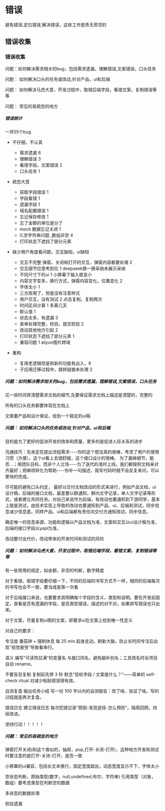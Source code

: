 # 错误

避免错误,定位错误,解决错误，这些工作是责无旁贷的

## 错误收集

### 错误收集

问题：如何解决需求相关的bug，包括需求遗漏，理解错误,文案错误，口头任务

问题： 如何解决口头的任务或改动,针对产品，ui和后端

问题： 如何解决马虎大意，开发过程中，取错后端字段，看错文案，复制错误等等

问题： 常见的易疏忽的地方


#####  错误统计

一共55个bug

* 不仔细，不认真 

  * 需求遗漏 6
  * 理解错误 3
  * 看错字段，文案错误 2
  * 口头任务 1

* 疏忽大意

  * 获取字段错误 1
  * 字段看错 1
  * 遗漏字段 1
  * 域名配置错误 1
  * 忘记保存修改 1
  * 忘了金额的单位是分了
  * mock 数据忘记关闭 1
  * 0,空字符串问题 ,数组非空 4
  * 打印状态下遮挡了部分元素

* 缺少用户角度看问题，交互缺陷，ui缺陷
  * 交互不完整 弹窗，关闭和打开的交互，弹窗内容都要处理 2
  * 交互细节位思考到位 1 deepseek换一换采纳未展示采纳 
  * 不同尺寸下的ui 1 小屏幕下输入框变小
  * 内容文字变多，换行方式，弹窗内容变化，位置变化 2
  * 字体太小 1
  * 三方库用了，但是没有注意样式
  * 用户交互，没有测试 2 点击复制，复制两次
  * 时间区间计算 1 多算几天
  * 默认值 1
  * 状态太多，有遗漏 3
  * 表单处理完整，校验，提交校验 2
  * 改动其他地方引起 2
  * 打印状态下遮挡了部分元素 1
  * 兼容问题 1  aliyun图片跨域

* 重构
  * 复用老逻辑但是和新的功能有出入，6
  * 子应用迁移过程中，跳转链接未处理 2

##### 问题：如何解决需求相关的bug，包括需求遗漏，理解错误,文案错误，口头任务

花一些时间弄清楚需求文档的细节,先要保证需求文档上描述是清楚的，完整的

所有的口头任务都要体现在文档上

文案要产品和设计保证，给到一个稳定的ui稿


##### 问题： 如何解决口头的任务或改动,针对产品，ui和后端

目的是为了更好的促进开发的效率和质量，更多的是促进人际关系的进步

沟通技巧：先肯定在提出流程需求----你的这个想法真的很棒，考虑了用户的使用习惯（方便）。这个ui看上去很舒服，这个接口设计的很棒。 为了漏掉细节，能否...；用团队目标，而非个人立场----为了迭代的准时上线，我们都按照文档来对齐最好；把麻烦转化为帮助----你补一句描述，我写代码时就不会反复来问，可以更快的完成。

尽可能的避免口头约定， 最好以交付文档改动的形式来进行，例如产品文档，ui设计稿，后端的接口文档，最差要以群通知，群内文字记录，单人文字记录等形式，或者建立共同任务。对自己来说作为前端，有改动也要通知到下游同学，基本上就是测试，由技术实现上导致的改动也要通知到产品、ui、后端和测试，同步信息减少信息差。同样产品、ui和后端都有责任向交付方通知改动，同步信息。

确定唯一的信息来源，功能和逻辑以产品文档为准，文案和交互以ui设计稿为准，后端的接口字段以yapi为准。

改动要付出代价，改动带来的开发时间和测试的风险


##### 问题： 如何解决马虎大意，开发过程中，取错后端字段，看错文案，复制错误等等

有一些常用的规定，如金额，非空的判断，数字精度

对于看错，取错字段要仔细一下，不同的后端的书写方式不一样，相同的后端每次的书写也会不一致，要当成是第一次看

对于后端接口来说，也要要求其明确每个字段的含义，类型和说明。要在开发前固定，查看是否有遗漏的字段，是否类型错误，描述的对不对，如果拼写错误也只出来。

对于文案，尽量复制ui图的文案，即要求ui在文案上给到唯一性定义

对自己的要求：

专注度 番茄钟 + 强制休息	每 25 min 起身走动，刷新大脑，防止长时间专注后出现“视觉疲劳”导致看串行。

语义 编写“可读性拉满”的变量名	与接口同名，避免脑补别名；工具改名时全项目自动 rename。

不要盲目复制 复制前先停 3 秒	默念“目标字段 / 文案是什么？”——简单的 self-check ritual 对减少粘贴错误很有效。

自测复盘 输出任务小结	写一份 100 字以内的自测报告：改了啥、验证了啥。写的过程就是再次复盘。

错误日志 建立错误日志	每次犯错记录“原因-发现途径-怎么预防”，隔周回顾。持续改进。

坚持行动！！！！！

##### 问题： 常见的易疏忽的地方

弹窗打开关闭(和这个类似的，抽屉，pop,打开-关闭-打开)，这种地方开发和测试时要注意的是打开-关闭-打开，是否一致

小屏幕的ui兼容，包括长文本换行，固定宽度超出，动态宽度显示不下，字体太小

空状态判断，原始类型(数字，null,undefined,布尔，字符串) 引用类型（对象，数组）要考虑类型在判断空的数据

多状态的数据处理

校验遗漏